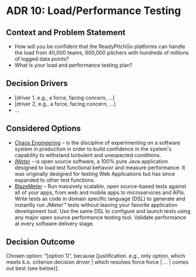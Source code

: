 # ADR 10: Load/Performance Testing

## Context and Problem Statement

*   How will you be confident that the ReadyPitchGo platforms can handle the load from 40,000 teams, 600,000 pitchers with hundreds of millions of logged data points?
*   What Is your load and performance testing plan?

## Decision Drivers <!-- optional -->

* [driver 1, e.g., a force, facing concern, …]
* [driver 2, e.g., a force, facing concern, …]
* … <!-- numbers of drivers can vary -->

## Considered Options

*   [Chaos Engineering](https://en.wikipedia.org/wiki/Chaos_engineering) – is the discipline of experimenting on a software system in production in order to build confidence in the system's capability to withstand turbulent and unexpected conditions.
*   [jMeter](http://jmeter.apache.org/) – is open source software, a 100% pure Java application designed to load test functional behavior and measure performance. It was originally designed for testing Web Applications but has since expanded to other test functions.
*   [BlazeMeter](https://blazemeter.com/) – Run massively scalable, open source-based tests against all of your apps, from web and mobile apps to microservices and APIs. Write tests as code in domain specific language (DSL) to generate and instantly run JMeter™ tests without leaving your favorite application development tool. Use the same DSL to configure and launch tests using any major open source performance testing tool. Validate performance at every software delivery stage.

## Decision Outcome

Chosen option: "[option 1]", because [justification. e.g., only option, which meets k.o. criterion decision driver | which resolves force force | … | comes out best (see below)].
